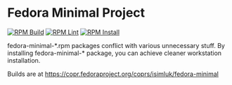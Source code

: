 # Fedora Minimal Project
[![RPM Build](https://github.com/Element104/fedora-minimal/actions/workflows/rpm_build.yaml/badge.svg)](https://github.com/Element104/fedora-minimal/actions/workflows/rpm_build.yaml)
[![RPM Lint](https://github.com/Element104/fedora-minimal/actions/workflows/rpmlint.yml/badge.svg)](https://github.com/Element104/fedora-minimal/actions/workflows/rpmlint.yml)
[![RPM Install](https://github.com/Element104/fedora-minimal/actions/workflows/e2e.yml/badge.svg)](https://github.com/Element104/fedora-minimal/actions/workflows/e2e.yml)

fedora-minimal-\*.rpm packages conflict with various
unnecessary stuff. By installing fedora-minimal-\* package,
you can achieve cleaner workstation installation.

Builds are at https://copr.fedoraproject.org/coprs/isimluk/fedora-minimal

